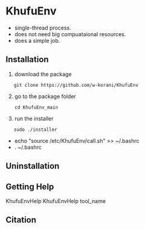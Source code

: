 # KhufuEnv

- single-thread process.
- does not need big compuataional resources.
- does a simple job.

## Installation

1. download the package
```
   git clone https://github.com/w-korani/KhufuEnv
```
2. go to the package folder
   ```
   cd KhufuEnv_main
   ```
3. run the installer
```
   sudo ./installer
```
- echo "source /etc/KhufuEnv/call.sh"  >>  ~/.bashrc
- . ~/.bashrc

## Uninstallation


## Getting Help
KhufuEnvHelp
KhufuEnvHelp tool_name

## Citation


